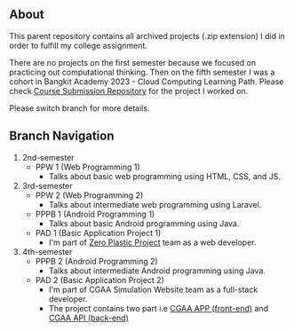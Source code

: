 ## About
This parent repository contains all archived projects (.zip extension) I did in order to fulfill my college assignment.

There are no projects on the first semester because we focused on practicing out computational thinking.
Then on the fifth semester I was a cohort in Bangkit Academy 2023 - Cloud Computing Learning Path. Please check [Course Submission Repository](https://github.com/alyazakhira/course-submission.git) for the project I worked on.

Please switch branch for more details.
## Branch Navigation
1. 2nd-semester
   - PPW 1 (Web Programming 1)
     - Talks about basic web programming using HTML, CSS, and JS.
3. 3rd-semester
   - PPW 2 (Web Programming 2)
     - Talks about intermediate web programming using Laravel.
   - PPPB 1 (Android Programming 1)
     - Talks about basic Android programming using Java.
   - PAD 1 (Basic Application Project 1)
     - I'm part of [Zero Plastic Project](https://github.com/alyazakhira/PAD1-ZeroPlastic.git) team as a web developer.
5. 4th-semester
   - PPPB 2 (Android Programming 2)
     - Talks about intermediate Android programming using Java.
   - PAD 2 (Basic Application Project 2)
     - I'm part of CGAA Simulation Website team as a full-stack developer.
     - The project contains two part i.e [CGAA APP (front-end)](https://github.com/alyazakhira/PAD2-CGAA-APP-V2.git) and [CGAA API (back-end)](https://github.com/alyazakhira/PAD2-CGAA-API-V2.git)
